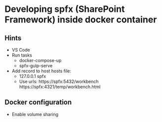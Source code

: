 # Developing spfx (SharePoint Framework) inside docker container

## Hints
- VS Code
- Run tasks
    - docker-compose-up
    - spfx-gulp-serve
- Add record to host hosts file:
  - 127.0.0.1 spfx
  - Use urls:
        https://spfx:5432/workbench
        https://spfx:4321/temp/workbench.html 

## Docker configuration
- Enable volume sharing
